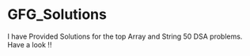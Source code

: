 # GFG_Solutions

I have Provided Solutions for the top Array and String 50 DSA problems.
Have a look !!
